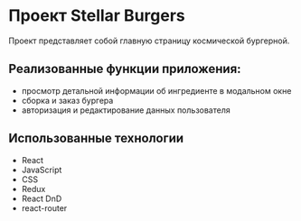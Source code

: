 # Проект Stellar Burgers

Проект представляет собой главную страницу космической бургерной.

## Реализованные функции приложения:
* просмотр детальной информации об ингредиенте в модальном окне
* сборка и заказ бургера
* авторизация и редактирование данных пользователя

## Использованные технологии
* React
* JavaScript
* CSS
* Redux
* React DnD
* react-router
